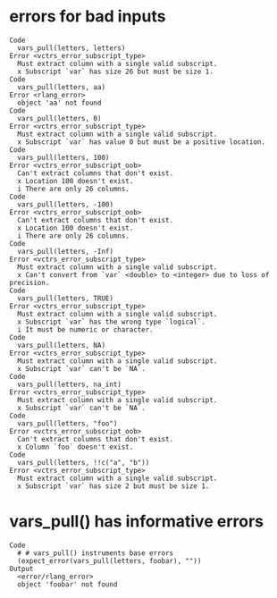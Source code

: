 # errors for bad inputs

    Code
      vars_pull(letters, letters)
    Error <vctrs_error_subscript_type>
      Must extract column with a single valid subscript.
      x Subscript `var` has size 26 but must be size 1.
    Code
      vars_pull(letters, aa)
    Error <rlang_error>
      object 'aa' not found
    Code
      vars_pull(letters, 0)
    Error <vctrs_error_subscript_type>
      Must extract column with a single valid subscript.
      x Subscript `var` has value 0 but must be a positive location.
    Code
      vars_pull(letters, 100)
    Error <vctrs_error_subscript_oob>
      Can't extract columns that don't exist.
      x Location 100 doesn't exist.
      i There are only 26 columns.
    Code
      vars_pull(letters, -100)
    Error <vctrs_error_subscript_oob>
      Can't extract columns that don't exist.
      x Location 100 doesn't exist.
      i There are only 26 columns.
    Code
      vars_pull(letters, -Inf)
    Error <vctrs_error_subscript_type>
      Must extract column with a single valid subscript.
      x Can't convert from `var` <double> to <integer> due to loss of precision.
    Code
      vars_pull(letters, TRUE)
    Error <vctrs_error_subscript_type>
      Must extract column with a single valid subscript.
      x Subscript `var` has the wrong type `logical`.
      i It must be numeric or character.
    Code
      vars_pull(letters, NA)
    Error <vctrs_error_subscript_type>
      Must extract column with a single valid subscript.
      x Subscript `var` can't be `NA`.
    Code
      vars_pull(letters, na_int)
    Error <vctrs_error_subscript_type>
      Must extract column with a single valid subscript.
      x Subscript `var` can't be `NA`.
    Code
      vars_pull(letters, "foo")
    Error <vctrs_error_subscript_oob>
      Can't extract columns that don't exist.
      x Column `foo` doesn't exist.
    Code
      vars_pull(letters, !!c("a", "b"))
    Error <vctrs_error_subscript_type>
      Must extract column with a single valid subscript.
      x Subscript `var` has size 2 but must be size 1.

# vars_pull() has informative errors

    Code
      # # vars_pull() instruments base errors
      (expect_error(vars_pull(letters, foobar), ""))
    Output
      <error/rlang_error>
      object 'foobar' not found

